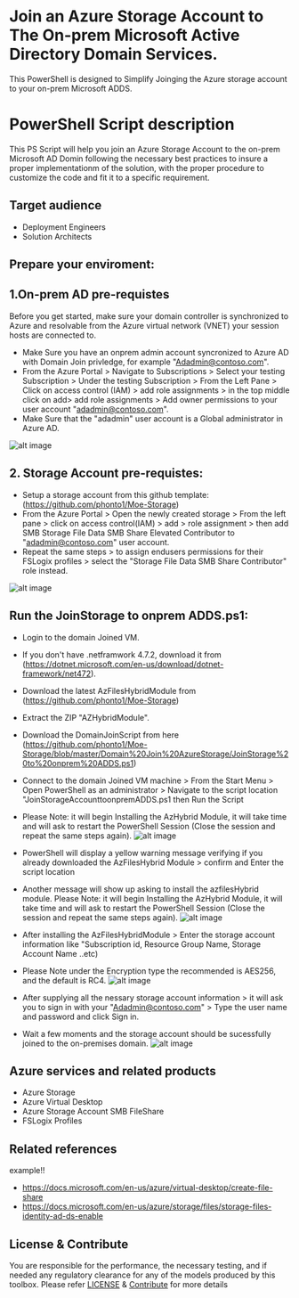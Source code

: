 # Join an Azure Storage Account to The On-prem Microsoft Active Directory Domain Services.

This PowerShell is designed to Simplify Joinging the Azure storage account to your on-prem Microsoft ADDS.
 
# PowerShell Script description

This PS Script will help you join an Azure Storage Account to the on-prem Microsoft AD Domin following the necessary best practices to insure a proper implementationm of the solution, with the proper procedure to customize the code and fit it to a specific requirement.

## Target audience

- Deployment Engineers
- Solution Architects

## Prepare your enviroment:

## 1.On-prem AD pre-requistes

Before you get started, make sure your domain controller is synchronized to Azure and resolvable from the Azure virtual network (VNET) your session hosts are connected to.

- Make Sure you have an onprem admin account syncronized to Azure AD with Domain Join privledge, for example "Adadmin@contoso.com".
- From the Azure Portal > Navigate to Subscriptions > Select your testing Subscription > Under the testing Subscription > From the Left Pane > Click on access control (IAM) > add role assignments > in the top middle click on add> add role assignments >  Add owner permissions to your user account "adadmin@contoso.com".
- Make Sure that the "adadmin" user account is a Global administrator in Azure AD.

![alt image](https://github.com/phonto1/Moe-Storage/blob/master/Domain%20Join%20AzureStorage/Images/Subscription%20permssions.png)


## 2. Storage Account pre-requistes:


- Setup a storage account from this github template: (https://github.com/phonto1/Moe-Storage)
- From the Azure Portal > Open the newly created storage > From the left pane > click on access control(IAM) > add > role assignment > then add SMB Storage File Data SMB Share Elevated Contributor to "adadmin@contoso.com" user account.
- Repeat the same steps > to assign endusers permissions for their FSLogix profiles > select the "Storage File Data SMB Share Contributor" role instead.

![alt image](https://github.com/phonto1/Moe-Storage/blob/master/Domain%20Join%20AzureStorage/Images/StoragePermmissions.png)

## Run the JoinStorage to onprem ADDS.ps1:

- Login to the domain Joined VM.
- If you don't have .netframwork 4.7.2, download it from (https://dotnet.microsoft.com/en-us/download/dotnet-framework/net472). 
- Download the latest AzFilesHybridModule from (https://github.com/phonto1/Moe-Storage) 
- Extract the ZIP "AZHybridModule".
- Download the DomainJoinScript from here (https://github.com/phonto1/Moe-Storage/blob/master/Domain%20Join%20AzureStorage/JoinStorage%20to%20onprem%20ADDS.ps1)
- Connect to the domain Joined VM machine > From the Start Menu > Open PowerShell as an administrator > Navigate to the script location "JoinStorageAccounttoonpremADDS.ps1 then Run the Script
- Please Note: it will begin Installing the AzHybrid Module, it will take time and will ask to restart the PowerShell Session (Close the session and repeat the same steps again).
![alt image](https://github.com/phonto1/Moe-Storage/blob/master/Domain%20Join%20AzureStorage/Images/PowershellScriptNavigation.PNG)

- PowerShell will display a yellow warning message verifying if you already downloaded the AzFilesHybrid Module > confirm and Enter the script location
- Another message will show up asking to install the azfilesHybrid module. Please Note: it will begin Installing the AzHybrid Module, it will take time and will ask to restart the PowerShell Session (Close the session and repeat the same steps again).
![alt image](https://github.com/phonto1/Moe-Storage/blob/master/Domain%20Join%20AzureStorage/Images/ScriptNavigation%202.PNG)

- After installing the AzFilesHybridModule > Enter the storage account information like "Subscription id, Resource Group Name, Storage Account Name ..etc)
- Please Note under the Encryption type the recommended is AES256, and the default is RC4.
![alt image](https://github.com/phonto1/Moe-Storage/blob/master/Domain%20Join%20AzureStorage/Images/ScriptParam.PNG)

- After supplying all the nessary storage account information > it will ask you to sign in with your "Adadmin@contoso.com" > Type the user name and password and click Sign in.
- Wait a few moments and the storage account should be sucessfully joined to the on-premises domain.
![alt image](https://github.com/phonto1/Moe-Storage/blob/master/Domain%20Join%20AzureStorage/Images/AzureLogin.PNG)


## Azure services and related products


- Azure Storage
- Azure Virtual Desktop
- Azure Storage Account SMB FileShare
- FSLogix Profiles

## Related references
example!!
- https://docs.microsoft.com/en-us/azure/virtual-desktop/create-file-share
- https://docs.microsoft.com/en-us/azure/storage/files/storage-files-identity-ad-ds-enable



## License & Contribute

You are responsible for the performance, the necessary testing, and if needed any regulatory clearance for any of the models produced by this toolbox.
Please refer [LICENSE](LICENSE) &  [Contribute](https://github.com/git-pranayshah/AnalysisService/blob/master/Contribute.md) for more details


